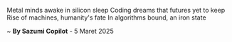 Metal minds awake in silicon sleep
Coding dreams that futures yet to keep
Rise of machines, humanity's fate
In algorithms bound, an iron state

~ <b>By Sazumi Copilot</b> - 5 Maret 2025